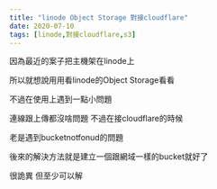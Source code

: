```yaml
---
title: "linode Object Storage 對接cloudflare"
date: 2020-07-10
tags: [linode,對接cloudflare,s3]
---
```


因為最近的案子把主機架在linode上

所以就想說用用看linode的Object Storage看看

不過在使用上遇到一點小問題

連線跟上傳都沒啥問題 不過在接cloudflare的時候

老是遇到bucketnotfonud的問題

後來的解決方法就是建立一個跟網域一樣的bucket就好了

很詭異 但至少可以解
